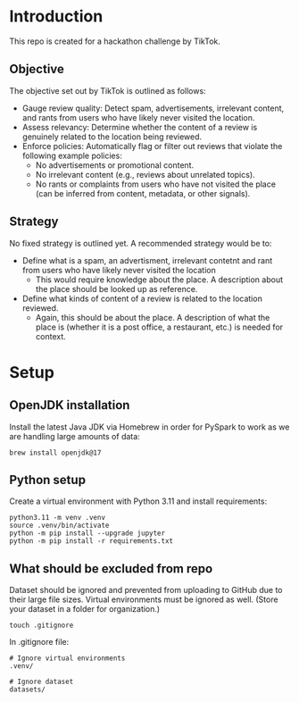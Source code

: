 # Introduction

This repo is created for a hackathon challenge by TikTok.

## Objective

The objective set out by TikTok is outlined as follows:

- Gauge review quality: Detect spam, advertisements, irrelevant content, and rants from users who have likely never visited the location.
- Assess relevancy: Determine whether the content of a review is genuinely related to the location being reviewed.
- Enforce policies: Automatically flag or filter out reviews that violate the following example policies:
  - No advertisements or promotional content.
  - No irrelevant content (e.g., reviews about unrelated topics).
  - No rants or complaints from users who have not visited the place (can be inferred from content, metadata, or other signals).

## Strategy

No fixed strategy is outlined yet. A recommended strategy would be to:
- Define what is a spam, an advertisment, irrelevant contetnt and rant from users who have likely never visited the location
    - This would require knowledge about the place. A description about the place should be looked up as reference.
- Define what kinds of content of a review is related to the location reviewed.
    - Again, this should be about the place. A description of what the place is (whether it is a post office, a restaurant, etc.) is needed for context.

# Setup

## OpenJDK installation
Install the latest Java JDK via Homebrew in order for PySpark to work as we are handling large amounts of data:

```
brew install openjdk@17
```

## Python setup

Create a virtual environment with Python 3.11 and install requirements:

```
python3.11 -m venv .venv
source .venv/bin/activate
python -m pip install --upgrade jupyter
python -m pip install -r requirements.txt
```

## What should be excluded from repo

Dataset should be ignored and prevented from uploading to GitHub due to their large file sizes. Virtual environments must be ignored as well. (Store your dataset in a folder for organization.)

```
touch .gitignore
```

In .gitignore file:

```
# Ignore virtual environments
.venv/

# Ignore dataset
datasets/
```